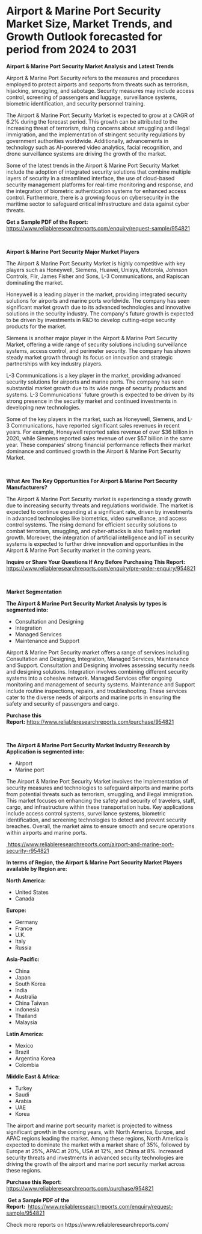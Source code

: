 <p><h1>Airport & Marine Port Security Market Size, Market Trends, and Growth Outlook forecasted for period from 2024 to 2031</h1></p><p><strong>Airport & Marine Port Security Market Analysis and Latest Trends</strong></p>
<p><p>Airport & Marine Port Security refers to the measures and procedures employed to protect airports and seaports from threats such as terrorism, hijacking, smuggling, and sabotage. Security measures may include access control, screening of passengers and luggage, surveillance systems, biometric identification, and security personnel training.</p><p>The Airport & Marine Port Security Market is expected to grow at a CAGR of 6.2% during the forecast period. This growth can be attributed to the increasing threat of terrorism, rising concerns about smuggling and illegal immigration, and the implementation of stringent security regulations by government authorities worldwide. Additionally, advancements in technology such as AI-powered video analytics, facial recognition, and drone surveillance systems are driving the growth of the market.</p><p>Some of the latest trends in the Airport & Marine Port Security Market include the adoption of integrated security solutions that combine multiple layers of security in a streamlined interface, the use of cloud-based security management platforms for real-time monitoring and response, and the integration of biometric authentication systems for enhanced access control. Furthermore, there is a growing focus on cybersecurity in the maritime sector to safeguard critical infrastructure and data against cyber threats.</p></p>
<p><strong>Get a Sample PDF of the Report:&nbsp;</strong> <a href="https://www.reliableresearchreports.com/enquiry/request-sample/954821">https://www.reliableresearchreports.com/enquiry/request-sample/954821</a></p>
<p>&nbsp;</p>
<p><strong>Airport & Marine Port Security Major Market Players</strong></p>
<p><p>The Airport & Marine Port Security Market is highly competitive with key players such as Honeywell, Siemens, Huawei, Unisys, Motorola, Johnson Controls, Flir, James Fisher and Sons, L-3 Communications, and Rapiscan dominating the market.</p><p>Honeywell is a leading player in the market, providing integrated security solutions for airports and marine ports worldwide. The company has seen significant market growth due to its advanced technologies and innovative solutions in the security industry. The company's future growth is expected to be driven by investments in R&D to develop cutting-edge security products for the market.</p><p>Siemens is another major player in the Airport & Marine Port Security Market, offering a wide range of security solutions including surveillance systems, access control, and perimeter security. The company has shown steady market growth through its focus on innovation and strategic partnerships with key industry players.</p><p>L-3 Communications is a key player in the market, providing advanced security solutions for airports and marine ports. The company has seen substantial market growth due to its wide range of security products and systems. L-3 Communications' future growth is expected to be driven by its strong presence in the security market and continued investments in developing new technologies.</p><p>Some of the key players in the market, such as Honeywell, Siemens, and L-3 Communications, have reported significant sales revenues in recent years. For example, Honeywell reported sales revenue of over $36 billion in 2020, while Siemens reported sales revenue of over $57 billion in the same year. These companies' strong financial performance reflects their market dominance and continued growth in the Airport & Marine Port Security Market.</p></p>
<p>&nbsp;</p>
<p><strong>What Are The Key Opportunities For Airport & Marine Port Security Manufacturers?</strong></p>
<p><p>The Airport & Marine Port Security market is experiencing a steady growth due to increasing security threats and regulations worldwide. The market is expected to continue expanding at a significant rate, driven by investments in advanced technologies like biometrics, video surveillance, and access control systems. The rising demand for efficient security solutions to combat terrorism, smuggling, and cyber-attacks is also fueling market growth. Moreover, the integration of artificial intelligence and IoT in security systems is expected to further drive innovation and opportunities in the Airport & Marine Port Security market in the coming years.</p></p>
<p><strong>Inquire or Share Your Questions If Any Before Purchasing This Report:</strong> <a href="https://www.reliableresearchreports.com/enquiry/pre-order-enquiry/954821">https://www.reliableresearchreports.com/enquiry/pre-order-enquiry/954821</a></p>
<p>&nbsp;</p>
<p><strong>Market Segmentation</strong></p>
<p><strong>The Airport & Marine Port Security Market Analysis by types is segmented into:</strong></p>
<p><ul><li>Consultation and Designing</li><li>Integration</li><li>Managed Services</li><li>Maintenance and Support</li></ul></p>
<p><p>Airport & Marine Port Security market offers a range of services including Consultation and Designing, Integration, Managed Services, Maintenance and Support. Consultation and Designing involves assessing security needs and designing solutions. Integration involves combining different security systems into a cohesive network. Managed Services offer ongoing monitoring and management of security systems. Maintenance and Support include routine inspections, repairs, and troubleshooting. These services cater to the diverse needs of airports and marine ports in ensuring the safety and security of passengers and cargo.</p></p>
<p><strong>Purchase this Report:&nbsp;</strong><a href="https://www.reliableresearchreports.com/purchase/954821">https://www.reliableresearchreports.com/purchase/954821</a></p>
<p>&nbsp;</p>
<p><strong>The Airport & Marine Port Security Market Industry Research by Application is segmented into:</strong></p>
<p><ul><li>Airport</li><li>Marine port</li></ul></p>
<p><p>The Airport & Marine Port Security Market involves the implementation of security measures and technologies to safeguard airports and marine ports from potential threats such as terrorism, smuggling, and illegal immigration. This market focuses on enhancing the safety and security of travelers, staff, cargo, and infrastructure within these transportation hubs. Key applications include access control systems, surveillance systems, biometric identification, and screening technologies to detect and prevent security breaches. Overall, the market aims to ensure smooth and secure operations within airports and marine ports.</p></p>
<p><a href="https://www.reliableresearchreports.com/airport-and-marine-port-security-r954821">&nbsp;https://www.reliableresearchreports.com/airport-and-marine-port-security-r954821</a></p>
<p><strong>In terms of Region, the Airport & Marine Port Security Market Players available by Region are:</strong></p>
<p>
    <p> <strong> North America: </strong>
        <ul>
            <li>United States</li>
            <li>Canada</li>
        </ul>
        </p> 
    <p> <strong> Europe: </strong>
        <ul>
            <li>Germany</li>
            <li>France</li>
            <li>U.K.</li>
            <li>Italy</li>
            <li>Russia</li>
        </ul>
        </p> 
    <p> <strong> Asia-Pacific: </strong>
        <ul>
            <li>China</li>
            <li>Japan</li>
            <li>South Korea</li>
            <li>India</li>
            <li>Australia</li>
            <li>China Taiwan</li>
            <li>Indonesia</li>
            <li>Thailand</li>
            <li>Malaysia</li>
        </ul>
        </p> 
    <p> <strong> Latin America: </strong>
        <ul>
            <li>Mexico</li>
            <li>Brazil</li>
            <li>Argentina Korea</li>
            <li>Colombia</li>
        </ul>
        </p> 
    <p> <strong> Middle East & Africa: </strong>
        <ul>
            <li>Turkey</li>
            <li>Saudi</li>
            <li>Arabia</li>
            <li>UAE</li>
            <li>Korea</li>
        </ul>
    </p>
    </p>
<p><p>The airport and marine port security market is projected to witness significant growth in the coming years, with North America, Europe, and APAC regions leading the market. Among these regions, North America is expected to dominate the market with a market share of 35%, followed by Europe at 25%, APAC at 20%, USA at 12%, and China at 8%. Increased security threats and investments in advanced security technologies are driving the growth of the airport and marine port security market across these regions.</p></p>
<p><strong>Purchase this Report: </strong><a href="https://www.reliableresearchreports.com/purchase/954821">https://www.reliableresearchreports.com/purchase/954821</a></p>
<p>&nbsp;<strong>Get a Sample PDF of the Report:&nbsp;&nbsp;</strong><a href="https://www.reliableresearchreports.com/enquiry/request-sample/954821">https://www.reliableresearchreports.com/enquiry/request-sample/954821</a></p>
<p><strong></strong></p>
<p>Check more reports on https://www.reliableresearchreports.com/</p>